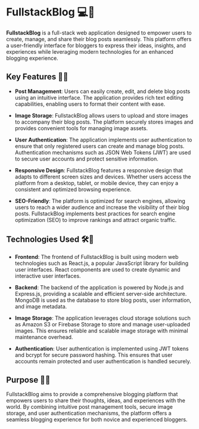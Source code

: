 # FullstackBlog 💻📝

**FullstackBlog** is a full-stack web application designed to empower users to create, manage, and share their blog posts seamlessly. This platform offers a user-friendly interface for bloggers to express their ideas, insights, and experiences while leveraging modern technologies for an enhanced blogging experience.

## Key Features 🔑✨

- **Post Management**: Users can easily create, edit, and delete blog posts using an intuitive interface. The application provides rich text editing capabilities, enabling users to format their content with ease.

- **Image Storage**: FullstackBlog allows users to upload and store images to accompany their blog posts. The platform securely stores images and provides convenient tools for managing image assets.

- **User Authentication**: The application implements user authentication to ensure that only registered users can create and manage blog posts. Authentication mechanisms such as JSON Web Tokens (JWT) are used to secure user accounts and protect sensitive information.

- **Responsive Design**: FullstackBlog features a responsive design that adapts to different screen sizes and devices. Whether users access the platform from a desktop, tablet, or mobile device, they can enjoy a consistent and optimized browsing experience.

- **SEO-Friendly**: The platform is optimized for search engines, allowing users to reach a wider audience and increase the visibility of their blog posts. FullstackBlog implements best practices for search engine optimization (SEO) to improve rankings and attract organic traffic.

## Technologies Used 🛠️🚀

- **Frontend**: The frontend of FullstackBlog is built using modern web technologies such as React.js, a popular JavaScript library for building user interfaces. React components are used to create dynamic and interactive user interfaces.

- **Backend**: The backend of the application is powered by Node.js and Express.js, providing a scalable and efficient server-side architecture. MongoDB is used as the database to store blog posts, user information, and image metadata.

- **Image Storage**: The application leverages cloud storage solutions such as Amazon S3 or Firebase Storage to store and manage user-uploaded images. This ensures reliable and scalable image storage with minimal maintenance overhead.

- **Authentication**: User authentication is implemented using JWT tokens and bcrypt for secure password hashing. This ensures that user accounts remain protected and user authentication is handled securely.

## Purpose 🎯🌟

FullstackBlog aims to provide a comprehensive blogging platform that empowers users to share their thoughts, ideas, and experiences with the world. By combining intuitive post management tools, secure image storage, and user authentication mechanisms, the platform offers a seamless blogging experience for both novice and experienced bloggers.
